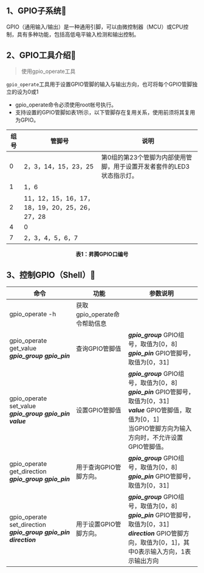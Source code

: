 ﻿## 1、GPIO子系统🚀

GPIO（通用输入/输出）是一种通用引脚，可以由微控制器（MCU）或CPU控制，具有多种功能，包括高低电平输入检测和输出控制。

## 2、GPIO工具介绍🚀
> 使用gpio_operate工具

`gpio_operate`工具用于设置GPIO管脚的输入与输出方向，也可将每个GPIO管脚独立的设为0或1
- gpio_operate命令必须使用root帐号执行。
- 支持设置的GPIO管脚如表1所示，以下管脚存在复用关系，使用前须将其复用为GPIO。

| 组号 | 管脚号 | 说明 |
| --- | --- | --- |
| 0 | 2，3，14，15，23，25 | 第0组的第23个管脚为内部使用管脚，用于设置开发者套件的LED3状态指示灯。 |
| 1 | 1，6 |  |
| 2 | 11，12，15，16，17，18，19，20，25，26，27，28 |  |
| 4 | 0 |  |
| 7 | 2，3，4，5，6，7 |  |

**<center>表1：昇腾GPIO口编号**</center>

## 3、控制GPIO（Shell）🚀

| 命令 | 功能 | 参数说明 |
| --- | --- | --- |
| gpio_operate -h | 获取gpio_operate命令帮助信息 | |
| gpio_operate get_value ***gpio_group gpio_pin***| 查询GPIO管脚值 |***gpio_group***  GPIO组号，取值为[0，8] <br> ***gpio_pin*** GPIO管脚号，取值为[0，31]|
|gpio_operate set_value ***gpio_group gpio_pin value*** | 设置GPIO管脚值 | ***gpio_group*** GPIO组号，取值为[0，8]<br> ***gpio_pin*** GPIO管脚号，取值为[0，31]<br> ***value*** GPIO管脚值，取值为[0，1]<br> 当GPIO管脚方向为输入方向时，不允许设置GPIO管脚值。|
| gpio_operate get_direction ***gpio_group gpio_pin*** | 用于查询GPIO管脚方向。 | ***gpio_group*** GPIO组号，取值为[0，8]<br> ***gpio_pin*** GPIO管脚号，取值为[0，31] |
| gpio_operate set_direction ***gpio_group gpio_pin direction*** | 用于设置GPIO管脚方向。 | ***gpio_group*** GPIO组号，取值为[0，8]<br> ***gpio_pin*** GPIO管脚号，取值为[0，31]<br> ***direction*** GPIO管脚方向，取值为[0，1]，其中0表示输入方向，1表示输出方向 |
